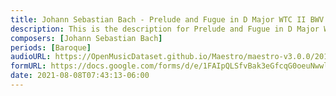 ```yaml
---
title: Johann Sebastian Bach - Prelude and Fugue in D Major WTC II BWV 874 (2)
description: This is the description for Prelude and Fugue in D Major WTC II BWV 874 by Johann Sebastian Bach
composers: [Johann Sebastian Bach]
periods: [Baroque]
audioURL: https://OpenMusicDataset.github.io/Maestro/maestro-v3.0.0/2013/ORIG-MIDI_02_7_6_13_Group__MID--AUDIO_05_R1_2013_wav--1.midi
formURL: https://docs.google.com/forms/d/e/1FAIpQLSfvBak3eGfcqG0oeuNwwlHnNzT9uEE1eRJdIbA1GutPENWf5w/viewform
date: 2021-08-08T07:43:13-06:00
---
```

